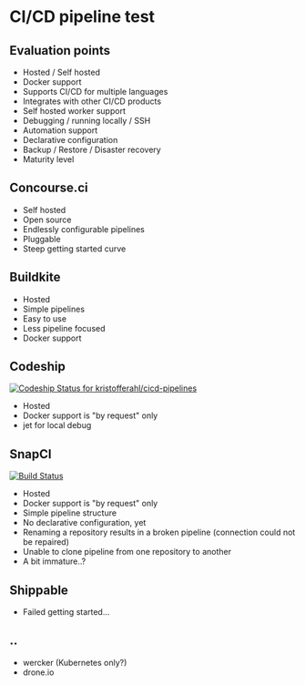 # CI/CD pipeline test

## Evaluation points
- Hosted / Self hosted
- Docker support
- Supports CI/CD for multiple languages
- Integrates with other CI/CD products
- Self hosted worker support
- Debugging / running locally / SSH
- Automation support
- Declarative configuration
- Backup / Restore / Disaster recovery
- Maturity level

## Concourse.ci
- Self hosted
- Open source
- Endlessly configurable pipelines
- Pluggable
- Steep getting started curve

## Buildkite
- Hosted
- Simple pipelines
- Easy to use
- Less pipeline focused
- Docker support

## Codeship
[![Codeship Status for kristofferahl/cicd-pipelines](https://codeship.com/projects/6f601af0-9472-0134-71d5-3643c9f33b1e/status?branch=master)](https://codeship.com/projects/186635)
- Hosted
- Docker support is "by request" only
- jet for local debug

## SnapCI
[![Build Status](https://snap-ci.com/kristofferahl/cicd-pipelines/branch/master/build_image)](https://snap-ci.com/kristofferahl/cicd-pipelines/branch/master)
- Hosted
- Docker support is "by request" only
- Simple pipeline structure
- No declarative configuration, yet
- Renaming a repository results in a broken pipeline (connection could not be repaired)
- Unable to clone pipeline from one repository to another
- A bit immature..?

## Shippable
- Failed getting started...

## ..
- wercker (Kubernetes only?)
- drone.io
